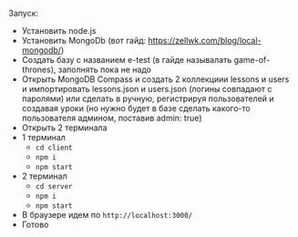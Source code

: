 Запуск:
- Установить node.js
- Установить MongoDb (вот гайд: https://zellwk.com/blog/local-mongodb/)
- Создать базу с названием e-test (в гайде называлать game-of-thrones), заполнять пока не надо
- Открыть MongoDB Compass и создать 2 коллекциии lessons и users и импортировать lessons.json и users.json (логины совпадают с паролями) или сделать в ручную, регистрируя пользователей и создавая уроки (но нужно будет в базе сделать какого-то пользователя админом, поставив admin: true)
- Открыть 2 терминала
- 1 терминал
  - `cd client`
  - `npm i`
  - `npm start`
- 2 терминал
  - `cd server`
  - `npm i`
  - `npm start`
- В браузере идем по `http://localhost:3000/`
- Готово 
